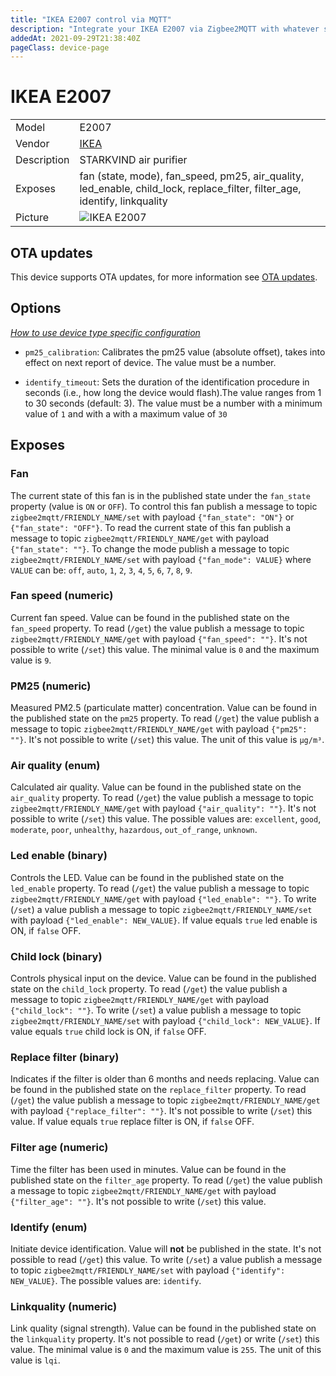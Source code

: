 ```yaml
---
title: "IKEA E2007 control via MQTT"
description: "Integrate your IKEA E2007 via Zigbee2MQTT with whatever smart home infrastructure you are using without the vendor's bridge or gateway."
addedAt: 2021-09-29T21:38:40Z
pageClass: device-page
---
```


<!-- !!!! -->
<!-- ATTENTION: This file is auto-generated through docgen! -->
<!-- You can only edit the "Notes"-Section between the two comment lines "Notes BEGIN" and "Notes END". -->
<!-- Do not use h1 or h2 heading within "## Notes"-Section. -->
<!-- !!!! -->

# IKEA E2007

|     |     |
|-----|-----|
| Model | E2007  |
| Vendor  | [IKEA](/supported-devices/#v=IKEA)  |
| Description | STARKVIND air purifier |
| Exposes | fan (state, mode), fan_speed, pm25, air_quality, led_enable, child_lock, replace_filter, filter_age, identify, linkquality |
| Picture | ![IKEA E2007](https://www.zigbee2mqtt.io/images/devices/E2007.png) |


<!-- Notes BEGIN: You can edit here. Add "## Notes" headline if not already present. -->


<!-- Notes END: Do not edit below this line -->


## OTA updates
This device supports OTA updates, for more information see [OTA updates](../guide/usage/ota_updates.md).


## Options
*[How to use device type specific configuration](../guide/configuration/devices-groups.md#specific-device-options)*

* `pm25_calibration`: Calibrates the pm25 value (absolute offset), takes into effect on next report of device. The value must be a number.

* `identify_timeout`: Sets the duration of the identification procedure in seconds (i.e., how long the device would flash).The value ranges from 1 to 30 seconds (default: 3). The value must be a number with a minimum value of `1` and with a with a maximum value of `30`


## Exposes

### Fan 
The current state of this fan is in the published state under the `fan_state` property (value is `ON` or `OFF`).
To control this fan publish a message to topic `zigbee2mqtt/FRIENDLY_NAME/set` with payload `{"fan_state": "ON"}` or `{"fan_state": "OFF"}`.
To read the current state of this fan publish a message to topic `zigbee2mqtt/FRIENDLY_NAME/get` with payload `{"fan_state": ""}`.
To change the mode publish a message to topic `zigbee2mqtt/FRIENDLY_NAME/set` with payload `{"fan_mode": VALUE}` where `VALUE` can be: `off`, `auto`, `1`, `2`, `3`, `4`, `5`, `6`, `7`, `8`, `9`.

### Fan speed (numeric)
Current fan speed.
Value can be found in the published state on the `fan_speed` property.
To read (`/get`) the value publish a message to topic `zigbee2mqtt/FRIENDLY_NAME/get` with payload `{"fan_speed": ""}`.
It's not possible to write (`/set`) this value.
The minimal value is `0` and the maximum value is `9`.

### PM25 (numeric)
Measured PM2.5 (particulate matter) concentration.
Value can be found in the published state on the `pm25` property.
To read (`/get`) the value publish a message to topic `zigbee2mqtt/FRIENDLY_NAME/get` with payload `{"pm25": ""}`.
It's not possible to write (`/set`) this value.
The unit of this value is `µg/m³`.

### Air quality (enum)
Calculated air quality.
Value can be found in the published state on the `air_quality` property.
To read (`/get`) the value publish a message to topic `zigbee2mqtt/FRIENDLY_NAME/get` with payload `{"air_quality": ""}`.
It's not possible to write (`/set`) this value.
The possible values are: `excellent`, `good`, `moderate`, `poor`, `unhealthy`, `hazardous`, `out_of_range`, `unknown`.

### Led enable (binary)
Controls the LED.
Value can be found in the published state on the `led_enable` property.
To read (`/get`) the value publish a message to topic `zigbee2mqtt/FRIENDLY_NAME/get` with payload `{"led_enable": ""}`.
To write (`/set`) a value publish a message to topic `zigbee2mqtt/FRIENDLY_NAME/set` with payload `{"led_enable": NEW_VALUE}`.
If value equals `true` led enable is ON, if `false` OFF.

### Child lock (binary)
Controls physical input on the device.
Value can be found in the published state on the `child_lock` property.
To read (`/get`) the value publish a message to topic `zigbee2mqtt/FRIENDLY_NAME/get` with payload `{"child_lock": ""}`.
To write (`/set`) a value publish a message to topic `zigbee2mqtt/FRIENDLY_NAME/set` with payload `{"child_lock": NEW_VALUE}`.
If value equals `true` child lock is ON, if `false` OFF.

### Replace filter (binary)
Indicates if the filter is older than 6 months and needs replacing.
Value can be found in the published state on the `replace_filter` property.
To read (`/get`) the value publish a message to topic `zigbee2mqtt/FRIENDLY_NAME/get` with payload `{"replace_filter": ""}`.
It's not possible to write (`/set`) this value.
If value equals `true` replace filter is ON, if `false` OFF.

### Filter age (numeric)
Time the filter has been used in minutes.
Value can be found in the published state on the `filter_age` property.
To read (`/get`) the value publish a message to topic `zigbee2mqtt/FRIENDLY_NAME/get` with payload `{"filter_age": ""}`.
It's not possible to write (`/set`) this value.

### Identify (enum)
Initiate device identification.
Value will **not** be published in the state.
It's not possible to read (`/get`) this value.
To write (`/set`) a value publish a message to topic `zigbee2mqtt/FRIENDLY_NAME/set` with payload `{"identify": NEW_VALUE}`.
The possible values are: `identify`.

### Linkquality (numeric)
Link quality (signal strength).
Value can be found in the published state on the `linkquality` property.
It's not possible to read (`/get`) or write (`/set`) this value.
The minimal value is `0` and the maximum value is `255`.
The unit of this value is `lqi`.

